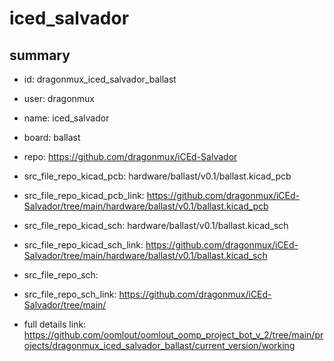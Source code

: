 # iced_salvador
 
## summary 
* id: dragonmux_iced_salvador_ballast
* user: dragonmux
* name: iced_salvador
* board: ballast
* repo: https://github.com/dragonmux/iCEd-Salvador
* src_file_repo_kicad_pcb: hardware/ballast/v0.1/ballast.kicad_pcb
* src_file_repo_kicad_pcb_link: https://github.com/dragonmux/iCEd-Salvador/tree/main/hardware/ballast/v0.1/ballast.kicad_pcb
* src_file_repo_kicad_sch: hardware/ballast/v0.1/ballast.kicad_sch
* src_file_repo_kicad_sch_link: https://github.com/dragonmux/iCEd-Salvador/tree/main/hardware/ballast/v0.1/ballast.kicad_sch

* src_file_repo_sch: 
* src_file_repo_sch_link: https://github.com/dragonmux/iCEd-Salvador/tree/main/
* full details link: https://github.com/oomlout/oomlout_oomp_project_bot_v_2/tree/main/projects/dragonmux_iced_salvador_ballast/current_version/working  







